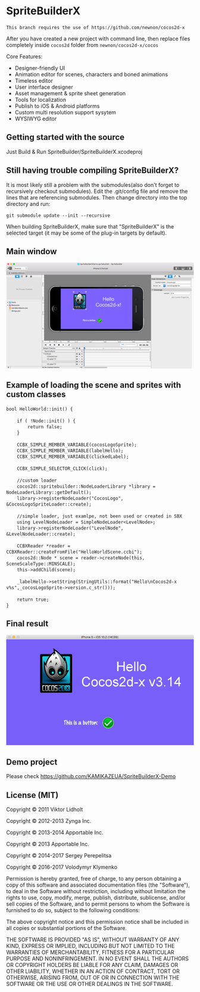 # SpriteBuilderX

    This branch requires the use of https://github.com/newnon/cocos2d-x

After you have created a new project with command line, then replace files completely inside `cocos2d` folder from `newnon/cocos2d-x/cocos`

Core Features:

* Designer-friendly UI
* Animation editor for scenes, characters and boned animations
* Timeless editor
* User interface designer
* Asset management & sprite sheet generation
* Tools for localization
* Publish to iOS & Android platforms
* Custom multi resolution support sysytem
* WYSIWYG editor


## Getting started with the source

Just Build & Run SpriteBuilder/SpriteBuilderX.xcodeproj 


## Still having trouble compiling SpriteBuilderX?

It is most likely still a problem with the submodules(also don't forget to recursively checkout submodules). Edit the .git/config file and remove the lines that are referencing submodules. Then change directory into the top directory and run:

    git submodule update --init --recursive

When building SpriteBuilderX, make sure that "SpriteBuilderX" is the selected target (it may be some of the plug-in targets by default).

## Main window

![](Info/SBX.png "Design UI in editor")

## Example of loading the scene and sprites with custom classes
```
bool HelloWorld::init() {

    if ( !Node::init() ) {
        return false;
    }

    CCBX_SIMPLE_MEMBER_VARIABLE(cocosLogoSprite);
    CCBX_SIMPLE_MEMBER_VARIABLE(labelHello);
    CCBX_SIMPLE_MEMBER_VARIABLE(clickedLabel);
    
    CCBX_SIMPLE_SELECTOR_CLICK(click);
    
    //custom loader
    cocos2d::spritebuilder::NodeLoaderLibrary *library = NodeLoaderLibrary::getDefault();
    library->registerNodeLoader("CocosLogo", &CocosLogoSpriteLoader::create);
    
    //simple loader, just examlpe, not been used or created in SBX
    using LevelNodeLoader = SimpleNodeLoader<LevelNode>;
    library->registerNodeLoader("LevelNode", &LevelNodeLoader::create);
    
    CCBXReader *reader = CCBXReader::createFromFile("HelloWorldScene.ccbi");
    cocos2d::Node * scene = reader->createNode(this, SceneScaleType::MINSCALE);
    this->addChild(scene);
    
    _labelHello->setString(StringUtils::format("Hello\nCocos2d-x v%s",_cocosLogoSprite->version.c_str()));
  
    return true;
}
```
## Final result

![](Info/iOS_simulator.png "Get same result in Simulator or device")

## Demo project

Please check https://github.com/KAMIKAZEUA/SpriteBuilderX-Demo

## License (MIT)
Copyright © 2011 Viktor Lidholt

Copyright © 2012-2013 Zynga Inc.

Copyright © 2013-2014 Apportable Inc.

Copyright © 2013 Apportable Inc.

Copyright © 2014-2017 Sergey Perepelitsa

Copyright © 2016-2017 Volodymyr Klymenko
 

Permission is hereby granted, free of charge, to any person obtaining a copy of this software and associated documentation files (the "Software"), to deal in the Software without restriction, including without limitation the rights to use, copy, modify, merge, publish, distribute, sublicense, and/or sell copies of the Software, and to permit persons to whom the Software is furnished to do so, subject to the following conditions:

The above copyright notice and this permission notice shall be included in all copies or substantial portions of the Software.

THE SOFTWARE IS PROVIDED "AS IS", WITHOUT WARRANTY OF ANY KIND, EXPRESS OR IMPLIED, INCLUDING BUT NOT LIMITED TO THE WARRANTIES OF MERCHANTABILITY, FITNESS FOR A PARTICULAR PURPOSE AND NONINFRINGEMENT. IN NO EVENT SHALL THE AUTHORS OR COPYRIGHT HOLDERS BE LIABLE FOR ANY CLAIM, DAMAGES OR OTHER LIABILITY, WHETHER IN AN ACTION OF CONTRACT, TORT OR OTHERWISE, ARISING FROM, OUT OF OR IN CONNECTION WITH THE SOFTWARE OR THE USE OR OTHER DEALINGS IN THE SOFTWARE.

